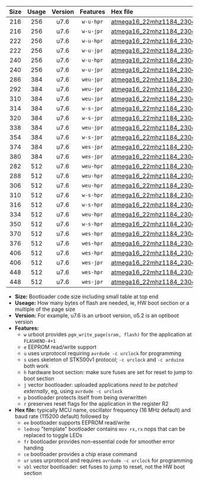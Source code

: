 |Size|Usage|Version|Features|Hex file|
|:-:|:-:|:-:|:-:|:--|
|216|256|u7.6|`w-u-hpr`|[atmega16_22mhz1184_230400bps_ur.hex](https://raw.githubusercontent.com/stefanrueger/urboot/main//atmega16_22mhz1184_230400bps_ur.hex)|
|216|256|u7.6|`w-u-jpr`|[atmega16_22mhz1184_230400bps_ur_vbl.hex](https://raw.githubusercontent.com/stefanrueger/urboot/main//atmega16_22mhz1184_230400bps_ur_vbl.hex)|
|222|256|u7.6|`w-u-hpr`|[atmega16_22mhz1184_230400bps_lednop_ur.hex](https://raw.githubusercontent.com/stefanrueger/urboot/main//atmega16_22mhz1184_230400bps_lednop_ur.hex)|
|222|256|u7.6|`w-u-jpr`|[atmega16_22mhz1184_230400bps_lednop_ur_vbl.hex](https://raw.githubusercontent.com/stefanrueger/urboot/main//atmega16_22mhz1184_230400bps_lednop_ur_vbl.hex)|
|240|256|u7.6|`w-u-hpr`|[atmega16_22mhz1184_230400bps_lednop_fr_ur.hex](https://raw.githubusercontent.com/stefanrueger/urboot/main//atmega16_22mhz1184_230400bps_lednop_fr_ur.hex)|
|240|256|u7.6|`w-u-jpr`|[atmega16_22mhz1184_230400bps_lednop_fr_ur_vbl.hex](https://raw.githubusercontent.com/stefanrueger/urboot/main//atmega16_22mhz1184_230400bps_lednop_fr_ur_vbl.hex)|
|286|384|u7.6|`weu-jpr`|[atmega16_22mhz1184_230400bps_ee_ur_vbl.hex](https://raw.githubusercontent.com/stefanrueger/urboot/main//atmega16_22mhz1184_230400bps_ee_ur_vbl.hex)|
|292|384|u7.6|`weu-jpr`|[atmega16_22mhz1184_230400bps_ee_lednop_ur_vbl.hex](https://raw.githubusercontent.com/stefanrueger/urboot/main//atmega16_22mhz1184_230400bps_ee_lednop_ur_vbl.hex)|
|310|384|u7.6|`weu-jpr`|[atmega16_22mhz1184_230400bps_ee_lednop_fr_ur_vbl.hex](https://raw.githubusercontent.com/stefanrueger/urboot/main//atmega16_22mhz1184_230400bps_ee_lednop_fr_ur_vbl.hex)|
|314|384|u7.6|`w-s-jpr`|[atmega16_22mhz1184_230400bps_vbl.hex](https://raw.githubusercontent.com/stefanrueger/urboot/main//atmega16_22mhz1184_230400bps_vbl.hex)|
|320|384|u7.6|`w-s-jpr`|[atmega16_22mhz1184_230400bps_lednop_vbl.hex](https://raw.githubusercontent.com/stefanrueger/urboot/main//atmega16_22mhz1184_230400bps_lednop_vbl.hex)|
|338|384|u7.6|`weu-jpr`|[atmega16_22mhz1184_230400bps_ee_lednop_fr_ce_ur_vbl.hex](https://raw.githubusercontent.com/stefanrueger/urboot/main//atmega16_22mhz1184_230400bps_ee_lednop_fr_ce_ur_vbl.hex)|
|354|384|u7.6|`w-s-jpr`|[atmega16_22mhz1184_230400bps_lednop_fr_vbl.hex](https://raw.githubusercontent.com/stefanrueger/urboot/main//atmega16_22mhz1184_230400bps_lednop_fr_vbl.hex)|
|374|384|u7.6|`wes-jpr`|[atmega16_22mhz1184_230400bps_ee_vbl.hex](https://raw.githubusercontent.com/stefanrueger/urboot/main//atmega16_22mhz1184_230400bps_ee_vbl.hex)|
|380|384|u7.6|`wes-jpr`|[atmega16_22mhz1184_230400bps_ee_lednop_vbl.hex](https://raw.githubusercontent.com/stefanrueger/urboot/main//atmega16_22mhz1184_230400bps_ee_lednop_vbl.hex)|
|282|512|u7.6|`weu-hpr`|[atmega16_22mhz1184_230400bps_ee_ur.hex](https://raw.githubusercontent.com/stefanrueger/urboot/main//atmega16_22mhz1184_230400bps_ee_ur.hex)|
|288|512|u7.6|`weu-hpr`|[atmega16_22mhz1184_230400bps_ee_lednop_ur.hex](https://raw.githubusercontent.com/stefanrueger/urboot/main//atmega16_22mhz1184_230400bps_ee_lednop_ur.hex)|
|306|512|u7.6|`weu-hpr`|[atmega16_22mhz1184_230400bps_ee_lednop_fr_ur.hex](https://raw.githubusercontent.com/stefanrueger/urboot/main//atmega16_22mhz1184_230400bps_ee_lednop_fr_ur.hex)|
|310|512|u7.6|`w-s-hpr`|[atmega16_22mhz1184_230400bps.hex](https://raw.githubusercontent.com/stefanrueger/urboot/main//atmega16_22mhz1184_230400bps.hex)|
|316|512|u7.6|`w-s-hpr`|[atmega16_22mhz1184_230400bps_lednop.hex](https://raw.githubusercontent.com/stefanrueger/urboot/main//atmega16_22mhz1184_230400bps_lednop.hex)|
|334|512|u7.6|`weu-hpr`|[atmega16_22mhz1184_230400bps_ee_lednop_fr_ce_ur.hex](https://raw.githubusercontent.com/stefanrueger/urboot/main//atmega16_22mhz1184_230400bps_ee_lednop_fr_ce_ur.hex)|
|350|512|u7.6|`w-s-hpr`|[atmega16_22mhz1184_230400bps_lednop_fr.hex](https://raw.githubusercontent.com/stefanrueger/urboot/main//atmega16_22mhz1184_230400bps_lednop_fr.hex)|
|370|512|u7.6|`wes-hpr`|[atmega16_22mhz1184_230400bps_ee.hex](https://raw.githubusercontent.com/stefanrueger/urboot/main//atmega16_22mhz1184_230400bps_ee.hex)|
|376|512|u7.6|`wes-hpr`|[atmega16_22mhz1184_230400bps_ee_lednop.hex](https://raw.githubusercontent.com/stefanrueger/urboot/main//atmega16_22mhz1184_230400bps_ee_lednop.hex)|
|406|512|u7.6|`wes-hpr`|[atmega16_22mhz1184_230400bps_ee_lednop_fr.hex](https://raw.githubusercontent.com/stefanrueger/urboot/main//atmega16_22mhz1184_230400bps_ee_lednop_fr.hex)|
|406|512|u7.6|`wes-jpr`|[atmega16_22mhz1184_230400bps_ee_lednop_fr_vbl.hex](https://raw.githubusercontent.com/stefanrueger/urboot/main//atmega16_22mhz1184_230400bps_ee_lednop_fr_vbl.hex)|
|448|512|u7.6|`wes-hpr`|[atmega16_22mhz1184_230400bps_ee_lednop_fr_ce.hex](https://raw.githubusercontent.com/stefanrueger/urboot/main//atmega16_22mhz1184_230400bps_ee_lednop_fr_ce.hex)|
|448|512|u7.6|`wes-jpr`|[atmega16_22mhz1184_230400bps_ee_lednop_fr_ce_vbl.hex](https://raw.githubusercontent.com/stefanrueger/urboot/main//atmega16_22mhz1184_230400bps_ee_lednop_fr_ce_vbl.hex)|

- **Size:** Bootloader code size including small table at top end
- **Useage:** How many bytes of flash are needed, ie, HW boot section or a multiple of the page size
- **Version:** For example, u7.6 is an urboot version, o5.2 is an optiboot version
- **Features:**
  + `w` urboot provides `pgm_write_page(sram, flash)` for the application at `FLASHEND-4+1`
  + `e` EEPROM read/write support
  + `u` uses urprotocol requiring `avrdude -c urclock` for programming
  + `s` uses skeleton of STK500v1 protocol; `-c urclock` and `-c arduino` both work
  + `h` hardware boot section: make sure fuses are set for reset to jump to boot section
  + `j` vector bootloader: uploaded applications *need to be patched externally*, eg, using `avrdude -c urclock`
  + `p` bootloader protects itself from being overwritten
  + `r` preserves reset flags for the application in the register R2
- **Hex file:** typically MCU name, oscillator frequency (16 MHz default) and baud rate (115200 default) followed by
  + `ee` bootloader supports EEPROM read/write
  + `lednop` "template" bootloader contains `mov rx,rx` nops that can be replaced to toggle LEDs
  + `fr` bootloader provides non-essential code for smoother error handing
  + `ce` bootloader provides a chip erase command
  + `ur` uses urprotocol and requires `avrdude -c urclock` for programming
  + `vbl` vector bootloader: set fuses to jump to reset, not the HW boot section
